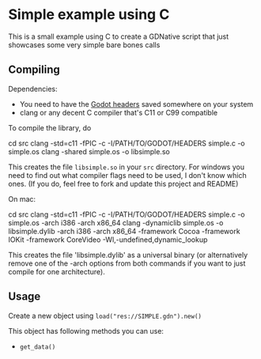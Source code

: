 # Simple example using C

This is a small example using C to create a GDNative script that just showcases some very simple bare bones calls

## Compiling

Dependencies:
 * You need to have the [Godot headers](https://github.com/GodotNativeTools/godot_headers) saved somewhere on your system
 * clang or any decent C compiler that's C11 or C99 compatible

To compile the library, do

  cd src
  clang -std=c11 -fPIC -c -I/PATH/TO/GODOT/HEADERS simple.c -o simple.os
  clang -shared simple.os -o libsimple.so

This creates the file `libsimple.so` in your `src` directory.
For windows you need to find out what compiler flags need to be used, I don't know which ones. (If you do, feel free to fork and update this project and README)

On mac:

  cd src
  clang -std=c11 -fPIC -c -I/PATH/TO/GODOT/HEADERS simple.c -o simple.os -arch i386 -arch x86_64
  clang -dynamiclib simple.os -o libsimple.dylib -arch i386 -arch x86_64 -framework Cocoa -framework IOKit -framework CoreVideo -Wl,-undefined,dynamic_lookup

This creates the file 'libsimple.dylib' as a universal binary (or alternatively remove one of the -arch options from both commands if you want to just compile for one architecture).

## Usage

Create a new object using `load("res://SIMPLE.gdn").new()`

This object has following methods you can use:
 * `get_data()`

